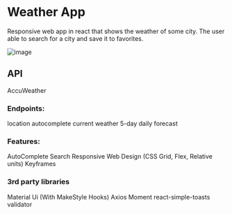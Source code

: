 # Weather App

Responsive web app in react that shows the weather of some city.
The user able to search for a city and save it to favorites.

![image](https://user-images.githubusercontent.com/77960372/116805549-ecd31080-ab2f-11eb-9669-f46b781f042f.png)

## API

AccuWeather

### Endpoints:

location autocomplete
current weather
5-day daily forecast

### Features:

AutoComplete Search
Responsive Web Design (CSS Grid, Flex, Relative units)
Keyframes

### 3rd party libraries

Material Ui (With MakeStyle Hooks)
Axios
Moment
react-simple-toasts
validator
